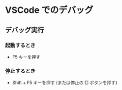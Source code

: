 # VSCode でのデバッグ

## デバッグ実行
### 起動するとき
- F5 キーを押す

### 停止するとき
- Shift + F5 キーを押す (または停止の □ ボタンを押す)


